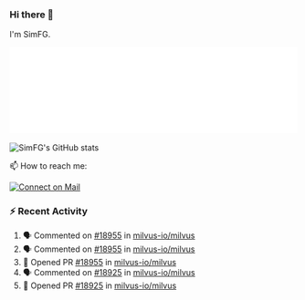 ### Hi there 👋

I'm SimFG.

![Metrics](/metrics.plugin.followup.user.svg)

![SimFG's GitHub stats](https://github-readme-stats.vercel.app/api?username=SimFG&show_icons=true&theme=radical&count_private=true)

📫 How to reach me:

[![Connect on Mail](https://img.shields.io/badge/Ask%20me-anything-1abc9c.svg)](mailto:1142838399@qq.com)

### :zap: Recent Activity

<!--START_SECTION:activity-->
1. 🗣 Commented on [#18955](https://github.com/milvus-io/milvus/issues/18955) in [milvus-io/milvus](https://github.com/milvus-io/milvus)
2. 🗣 Commented on [#18955](https://github.com/milvus-io/milvus/issues/18955) in [milvus-io/milvus](https://github.com/milvus-io/milvus)
3. 💪 Opened PR [#18955](https://github.com/milvus-io/milvus/pull/18955) in [milvus-io/milvus](https://github.com/milvus-io/milvus)
4. 🗣 Commented on [#18925](https://github.com/milvus-io/milvus/issues/18925) in [milvus-io/milvus](https://github.com/milvus-io/milvus)
5. 💪 Opened PR [#18925](https://github.com/milvus-io/milvus/pull/18925) in [milvus-io/milvus](https://github.com/milvus-io/milvus)
<!--END_SECTION:activity-->

